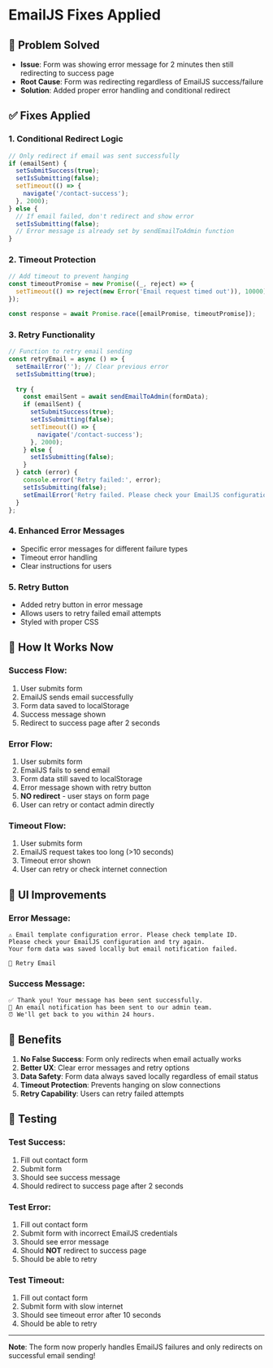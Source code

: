 # EmailJS Fixes Applied

## 🎯 **Problem Solved**
- **Issue**: Form was showing error message for 2 minutes then still redirecting to success page
- **Root Cause**: Form was redirecting regardless of EmailJS success/failure
- **Solution**: Added proper error handling and conditional redirect

## ✅ **Fixes Applied**

### 1. **Conditional Redirect Logic**
```javascript
// Only redirect if email was sent successfully
if (emailSent) {
  setSubmitSuccess(true);
  setIsSubmitting(false);
  setTimeout(() => {
    navigate('/contact-success');
  }, 2000);
} else {
  // If email failed, don't redirect and show error
  setIsSubmitting(false);
  // Error message is already set by sendEmailToAdmin function
}
```

### 2. **Timeout Protection**
```javascript
// Add timeout to prevent hanging
const timeoutPromise = new Promise((_, reject) => {
  setTimeout(() => reject(new Error('Email request timed out')), 10000); // 10 second timeout
});

const response = await Promise.race([emailPromise, timeoutPromise]);
```

### 3. **Retry Functionality**
```javascript
// Function to retry email sending
const retryEmail = async () => {
  setEmailError(''); // Clear previous error
  setIsSubmitting(true);
  
  try {
    const emailSent = await sendEmailToAdmin(formData);
    if (emailSent) {
      setSubmitSuccess(true);
      setIsSubmitting(false);
      setTimeout(() => {
        navigate('/contact-success');
      }, 2000);
    } else {
      setIsSubmitting(false);
    }
  } catch (error) {
    console.error('Retry failed:', error);
    setIsSubmitting(false);
    setEmailError('Retry failed. Please check your EmailJS configuration.');
  }
};
```

### 4. **Enhanced Error Messages**
- Specific error messages for different failure types
- Timeout error handling
- Clear instructions for users

### 5. **Retry Button**
- Added retry button in error message
- Allows users to retry failed email attempts
- Styled with proper CSS

## 🔧 **How It Works Now**

### **Success Flow:**
1. User submits form
2. EmailJS sends email successfully
3. Form data saved to localStorage
4. Success message shown
5. Redirect to success page after 2 seconds

### **Error Flow:**
1. User submits form
2. EmailJS fails to send email
3. Form data still saved to localStorage
4. Error message shown with retry button
5. **NO redirect** - user stays on form page
6. User can retry or contact admin directly

### **Timeout Flow:**
1. User submits form
2. EmailJS request takes too long (>10 seconds)
3. Timeout error shown
4. User can retry or check internet connection

## 🎨 **UI Improvements**

### **Error Message:**
```
⚠️ Email template configuration error. Please check template ID.
Please check your EmailJS configuration and try again.
Your form data was saved locally but email notification failed.

🔄 Retry Email
```

### **Success Message:**
```
✅ Thank you! Your message has been sent successfully.
📧 An email notification has been sent to our admin team.
⏰ We'll get back to you within 24 hours.
```

## 🚀 **Benefits**

1. **No False Success**: Form only redirects when email actually works
2. **Better UX**: Clear error messages and retry options
3. **Data Safety**: Form data always saved locally regardless of email status
4. **Timeout Protection**: Prevents hanging on slow connections
5. **Retry Capability**: Users can retry failed attempts

## 📝 **Testing**

### **Test Success:**
1. Fill out contact form
2. Submit form
3. Should see success message
4. Should redirect to success page after 2 seconds

### **Test Error:**
1. Fill out contact form
2. Submit form with incorrect EmailJS credentials
3. Should see error message
4. Should **NOT** redirect to success page
5. Should be able to retry

### **Test Timeout:**
1. Fill out contact form
2. Submit form with slow internet
3. Should see timeout error after 10 seconds
4. Should be able to retry

---

**Note**: The form now properly handles EmailJS failures and only redirects on successful email sending!
